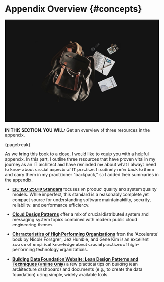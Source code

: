 

# Appendix Overview {#concepts}

![image by pexels from pixabay](assets/images/arch/backpack-gc5da70386_1280.jpg)

**IN THIS SECTION, YOU WILL:** Get an overview of three resources in the appendix.

{pagebreak}

As we bring this book to a close, I would like to equip you with a helpful appendix. In this part, I outline three resources that have proven vital in my journey as an IT architect and have reminded me about what I always need to know about crucial aspects of IT practice. I routinely refer back to them and carry them in my practitioner "backpack," so I added their summaries in the appendix.

* **[EIC/ISO 25010 Standard](concepts-iso25010)** focuses on product quality and system quality models. While imperfect, this standard is a reasonably complete yet compact source for understanding software maintainability, security, reliability, and performance efficiency. 

* **[Cloud Design Patterns](concepts-cloud)** offer a mix of crucial distributed system and messaging system topics combined with modern public cloud engineering themes.

* **[Characteristics of High Performing Organizations](concepts-org)** from the 'Accelerate' book by Nicole Forsgren, Jez Humble, and Gene Kim is an excellent source of empirical knowledge about crucial practices of high-performing technology organizations.

* **[Building Data Foundation Website: Lean Design Patterns and Techniques (Online Only)](data-website)** a few practical tips on building lean architecture dashboards and documents (e.g., to create the data foundation) using simple, widely available tools.

